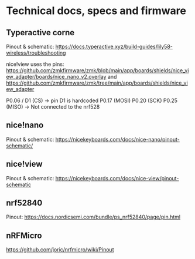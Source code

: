 # Technical docs, specs and firmware

## Typeractive corne

Pinout & schematic: https://docs.typeractive.xyz/build-guides/lily58-wireless/troubleshooting

nice!view uses the pins: https://github.com/zmkfirmware/zmk/blob/main/app/boards/shields/nice_view_adapter/boards/nice_nano_v2.overlay and https://github.com/zmkfirmware/zmk/tree/main/app/boards/shields/nice_view_adapter

P0.06 / D1 (CS) -> pin D1 is hardcoded
P0.17 (MOSI)
P0.20 (SCK)
P0.25 (MISO) -> Not connected to the nrf528

## nice!nano

Pinout & schematic: https://nicekeyboards.com/docs/nice-nano/pinout-schematic/

## nice!view

Pinout & schematic: https://nicekeyboards.com/docs/nice-view/pinout-schematic

## nrf52840

Pinout: https://docs.nordicsemi.com/bundle/ps_nrf52840/page/pin.html

## nRFMicro

https://github.com/joric/nrfmicro/wiki/Pinout